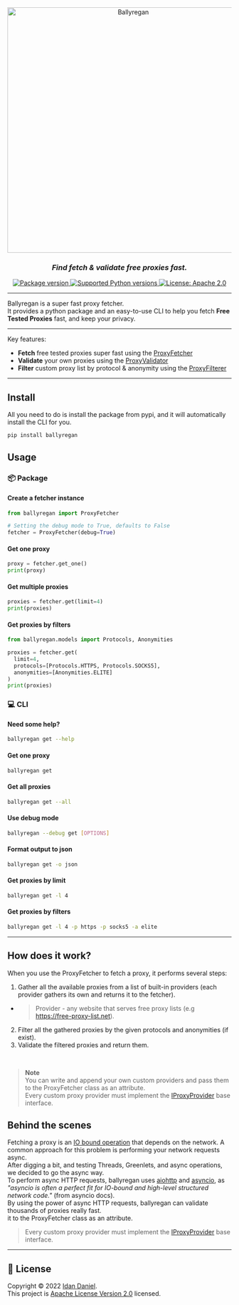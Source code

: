 <div align="center">
<img src="https://user-images.githubusercontent.com/71208042/226755154-ed482978-89a3-4d2b-8a49-78f6ca07c290.png" alt="Ballyregan" width=550/>
<h3><em>Find fetch & validate free proxies fast.</em></h3>

<p>
  <a href="https://pypi.org/project/ballyregan" target="_blank">
      <img src="https://img.shields.io/pypi/v/ballyregan?label=pypi%20package" alt="Package version">
  </a>
  <a href="https://pypi.org/project/ballyregan" target="_blank">
      <img src="https://img.shields.io/pypi/pyversions/ballyregan.svg?color=%2334D058" alt="Supported Python versions">
  </a>
  <a href="https://pypi.org/project/ballyregan" target="_blank">
      <img src="https://img.shields.io/badge/license-Apache%202.0-yellow" alt="License: Apache 2.0">
  </a>
</p>
</div>

---

Ballyregan is a super fast proxy fetcher.
<br>
It provides a python package and an easy-to-use CLI to help you fetch <b>Free Tested Proxies</b> fast, and keep your privacy.
<br>

---

Key features:
  * **Fetch** free tested proxies super fast using the [ProxyFetcher](https://github.com/idandaniel/ballyregan/blob/main/src/ballyregan/fetcher.py)
  * **Validate** your own proxies using the [ProxyValidator](https://github.com/idandaniel/ballyregan/blob/main/src/ballyregan/validator.py)
  * **Filter** custom proxy list by protocol & anonymity using the [ProxyFilterer](https://github.com/idandaniel/ballyregan/blob/main/src/ballyregan/filterer.py)

---

## Install
All you need to do is install the package from pypi, and it will automatically install the CLI for you.

```sh
pip install ballyregan
```

## Usage

### 📦 Package

#### Create a fetcher instance
```python
from ballyregan import ProxyFetcher

# Setting the debug mode to True, defaults to False
fetcher = ProxyFetcher(debug=True)
```

#### Get one proxy
```python
proxy = fetcher.get_one()
print(proxy)
```

#### Get multiple proxies
```python
proxies = fetcher.get(limit=4)
print(proxies)
```

#### Get proxies by filters
```python
from ballyregan.models import Protocols, Anonymities

proxies = fetcher.get(
  limit=4,
  protocols=[Protocols.HTTPS, Protocols.SOCKS5],
  anonymities=[Anonymities.ELITE]
)
print(proxies)
```

### 💻 CLI

#### Need some help?
```sh
ballyregan get --help
```

#### Get one proxy
```sh
ballyregan get
```

#### Get all proxies
```sh
ballyregan get --all
```

#### Use debug mode
```sh
ballyregan --debug get [OPTIONS]
```

#### Format output to json
```sh
ballyregan get -o json
```

#### Get proxies by limit
```sh
ballyregan get -l 4
```

#### Get proxies by filters
```sh
ballyregan get -l 4 -p https -p socks5 -a elite
```

---

## How does it work?
When you use the ProxyFetcher to fetch a proxy, it performs several steps:
1. Gather all the available proxies from a list of built-in providers (each provider gathers its own and returns it to the fetcher).

  - > Provider - any website that serves free proxy lists (e.g https://free-proxy-list.net).

2. Filter all the gathered proxies by the given protocols and anonymities (if exist).
3. Validate the filtered proxies and return them.

<br>

> **Note** <br>
> You can write and append your own custom providers and pass them to the ProxyFetcher class as an attribute. <br>
> Every custom proxy provider must implement the [IProxyProvider](https://github.com/idandaniel/ballyregan/blob/main/src/ballyregan/providers/interface.py) base interface.

## Behind the scenes
Fetching a proxy is an [IO bound operation](https://en.wikipedia.org/wiki/I/O_bound) that depends on the network. A common approach for this problem is performing your network requests async. <br>
After digging a bit, and testing Threads, Greenlets, and async operations, we decided to go the async way. <br>
To perform async HTTP requests, ballyregan uses [aiohttp](https://docs.aiohttp.org/en/stable/) and [asyncio](https://docs.python.org/3/library/asyncio.html),
as <em>"asyncio is often a perfect fit for IO-bound and high-level structured network code."</em> (from asyncio docs). <br>
By using the power of async HTTP requests, ballyregan can validate thousands of proxies really fast. <br>it to the ProxyFetcher class as an attribute. <br>
> Every custom proxy provider must implement the [IProxyProvider](https://github.com/idandaniel/ballyregan/blob/main/src/ballyregan/providers/interface.py) base interface.

---

## 📝 License

Copyright © 2022 [Idan Daniel](https://github.com/idandaniel).<br />
This project is [Apache License Version 2.0](https://www.apache.org/licenses/LICENSE-2.0) licensed.

